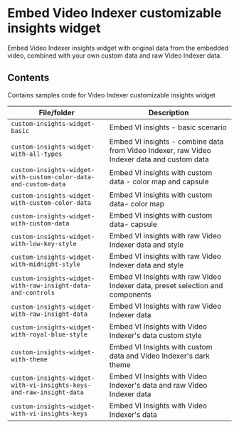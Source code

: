 # Embed Video Indexer customizable insights widget

Embed Video Indexer insights widget with original data from the embedded video, combined with your own custom data and raw Video Indexer data.

## Contents

Contains samples code for Video Indexer customizable insights widget

| File/folder                                                          | Description                                                                                 |
|----------------------------------------------------------------------|---------------------------------------------------------------------------------------------|
| `custom-insights-widget-basic`                                       | Embed VI insights - basic scenario                                                          |
| `custom-insights-widget-with-all-types`                              | Embed VI insights - combine data from Video Indexer, raw Video Indexer data and custom data |
| `custom-insights-widget-with-custom-color-data-and-custom-data`      | Embed VI insights with custom data - color map and capsule                                  |
| `custom-insights-widget-with-custom-color-data`                      | Embed VI insights with custom data- color map                                               |
| `custom-insights-widget-with-custom-data`                            | Embed VI insights with custom data- capsule                                                 |
| `custom-insights-widget-with-low-key-style`                          | Embed VI insights with raw Video Indexer data and style                                     |
| `custom-insights-widget-with-midnight-style`                         | Embed VI insights with raw Video Indexer data and style                                     |
| `custom-insights-widget-with-raw-insight-data-and-controls`          | Embed VI Insights with raw Video Indexer data, preset selection and components              |
| `custom-insights-widget-with-raw-insight-data`                       | Embed VI Insights with raw Video Indexer data                                               |
| `custom-insights-widget-with-royal-blue-style`                       | Embed VI Insights with Video Indexer's data custom style                                    |
| `custom-insights-widget-with-theme`                                  | Embed VI Insights with custom data and Video Indexer's dark theme                           |
| `custom-insights-widget-with-vi-insights-keys-and-raw-insight-data`  | Embed VI Insights with Video Indexer's data and raw Video Indexer data                      |
| `custom-insights-widget-with-vi-insights-keys`                       | Embed VI Insights with Video Indexer's data                                                 |